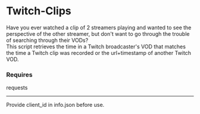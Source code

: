 # Twitch-Clips

Have you ever watched a clip of 2 streamers playing and wanted to see the perspective of the other streamer, but don't want to go through the trouble of searching through their VODs?  
This script retrieves the time in a Twitch broadcaster's VOD that matches the time a Twitch clip was recorded or the url+timestamp of another Twitch VOD.

### Requires  
requests

---

Provide client_id in info.json before use.
